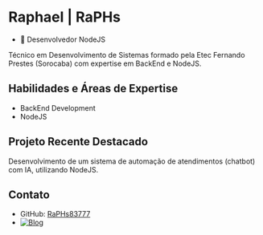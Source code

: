 <!--START_SECTION:activity-->
<!--# Raphael | RaPHs-->

<!--[meus links](https://raphs.dev.br/)-->

<!-- ![RaPHs](https://github-readme-stats-1-peid210fg-raphs83777.vercel.app/api?username=RaPHs83777&show_icons=true&theme=radical) -->


# Raphael | RaPHs
- 🔰 Desenvolvedor NodeJS

Técnico em Desenvolvimento de Sistemas formado pela Etec Fernando Prestes (Sorocaba) com expertise em BackEnd e NodeJS.

## Habilidades e Áreas de Expertise

- BackEnd Development
- NodeJS

## Projeto Recente Destacado

Desenvolvimento de um sistema de automação de atendimentos (chatbot) com IA, utilizando NodeJS.

<!--## Metas e Objetivos

Continuar aprimorando habilidades em NodeJS e BackEnd, buscando sempre aprender sobre as últimas tendências tecnológicas. -->

## Contato

- GitHub: [RaPHs83777](https://github.com/RaPHs83777)
- [![Blog](https://img.shields.io/badge/Gmail-D14836?style=for-the-badge&logo=gmail&logoColor=white)](mailto:raphaelbbferreira@gmail.com)
